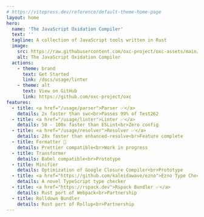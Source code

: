 ```yaml
---
# https://vitepress.dev/reference/default-theme-home-page
layout: home
hero:
  name: 'The JavaScript Oxidation Compiler'
  text: ''
  tagline: A collection of JavaScript tools written in Rust
  image:
    src: https://raw.githubusercontent.com/oxc-project/oxc-assets/main/logo-round.png
    alt: The JavaScript Oxidation Compiler
  actions:
    - theme: brand
      text: Get Started
      link: /docs/usage/linter
    - theme: alt
      text: View on GitHub
      link: https://github.com/oxc-project/oxc
features:
  - title: <a href="/usage/parser">Parser ✅</a>
    details: 2x faster than swc<br>Passes 99% of Test262
  - title: <a href="/usage/linter">Linter ✅</a>
    details: 50 - 100x faster than ESLint<br>Zero config
  - title: <a href="/usage/resolver">Resolver ✅</a>
    details: 28x faster than enhanced-resolve<br>Feature complete
  - title: Formatter 🚧
    details: Prettier compatible<br>Work in progress
  - title: Transformer
    details: Babel compatible<br>Prototype
  - title: Minifier
    details: Optimization of Google Closure Compiler<br>Prototype
  - title: <a href="https://github.com/kaleidawave/ezno">Ezno Type Checker</a>
    details: A novel TypeScript type checker
  - title: <a href="https://rspack.dev">Rspack Bundler ✅</a>
    details: Rust port of Webpack<br>Partnership
  - title: Rolldown Bundler
    details: Rust port of Rollup<br>Partnership
---
```

